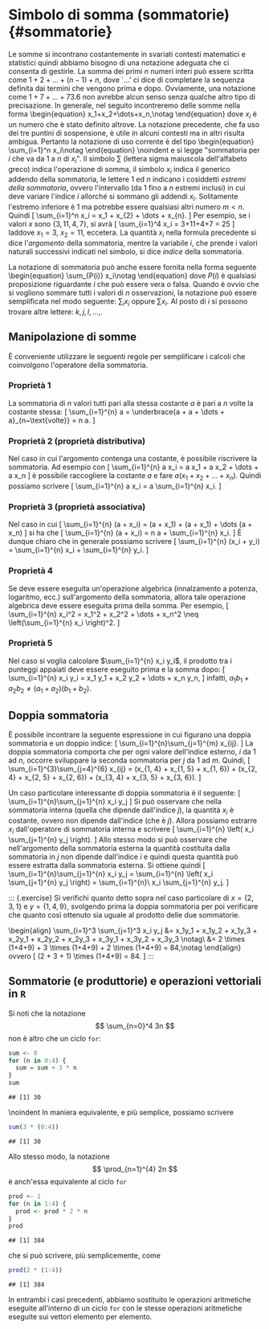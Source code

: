 # Simbolo di somma (sommatorie) {#sommatorie}

Le somme si incontrano costantemente in svariati contesti matematici e statistici quindi abbiamo bisogno di una notazione adeguata che ci consenta di gestirle. La somma dei primi $n$ numeri interi può essere scritta come $1+2+\dots+(n-1)+n$, dove `$\dots$' ci dice di completare la sequenza definita dai termini che vengono prima e dopo. Ovviamente, una notazione come $1+7+\dots+73.6$ non avrebbe alcun senso senza qualche altro tipo di precisazione. In generale, nel seguito incontreremo delle somme nella forma
\begin{equation}
x_1+x_2+\dots+x_n,\notag
\end{equation}
dove $x_i$ è un numero che è stato definito altrove. La notazione precedente, che fa uso dei tre puntini di sospensione, è utile in alcuni contesti ma in altri risulta ambigua. Pertanto la notazione di uso corrente è del tipo
\begin{equation}
  \sum_{i=1}^n x_i\notag
\end{equation}
\noindent
e si legge "sommatoria per $i$ che va da $1$ a $n$ di $x_i$". Il simbolo $\sum$ (lettera sigma maiuscola dell'alfabeto greco) indica l'operazione di somma,  il simbolo $x_i$ indica il generico addendo della sommatoria, le lettere $1$ ed $n$ indicano i cosiddetti *estremi della sommatoria*, ovvero l'intervallo (da $1$ fino a $n$ estremi inclusi) in cui deve variare  l'indice $i$ allorché si sommano gli addendi $x_i$.
Solitamente l'estremo inferiore è $1$ ma potrebbe essere qualsiasi altri numero $m < n$. Quindi 
\[
  \sum_{i=1}^n x_i = x_1 + x_{2} + \dots + x_{n}.
\]
Per esempio, se i valori $x$ sono $\{3, 11, 4, 7\}$, si avrà
\[
  \sum_{i=1}^4 x_i = 3+11+4+7 = 25 
\]
laddove $x_1 = 3$, $x_2 = 11$, eccetera. La quantità $x_i$ nella formula precedente si dice l'*argomento* della sommatoria, mentre la variabile $i$, che prende i valori naturali successivi indicati nel simbolo, si dice *indice* della sommatoria.  

La notazione di sommatoria può anche essere fornita nella forma seguente
\begin{equation}
  \sum_{P(i)} x_i\notag
\end{equation}
dove $P(i)$ è qualsiasi proposizione riguardante $i$ che può essere vera o falsa. Quando è ovvio che si vogliono sommare tutti i valori di $n$ osservazioni, la notazione può essere semplificata nel modo seguente: $\sum_{i} x_i$ oppure $\sum x_i$. Al posto di $i$ si possono trovare altre lettere: $k, j, l, \dots$\,.


## Manipolazione di somme

È conveniente utilizzare le seguenti regole per semplificare i calcoli che coinvolgono l'operatore della sommatoria.

### Proprietà 1

La sommatoria di $n$ valori tutti pari alla stessa costante $a$ è pari a $n$ volte la costante stessa:
  \[
  \sum_{i=1}^{n} a =  \underbrace{a + a + \dots + a}_{n~\text{volte}} = n a.
  \]

### Proprietà 2 (proprietà distributiva)

Nel caso in cui l'argomento contenga una costante, è possibile riscrivere la sommatoria. Ad esempio con 
  \[
  \sum_{i=1}^{n} a x_i =  a x_1 + a x_2 + \dots + a x_n
  \]
è possibile raccogliere la costante $a$ e fare $a(x_1 +x_2 + \dots + x_n)$. Quindi possiamo scrivere 
  \[
  \sum_{i=1}^{n} a x_i =  a  \sum_{i=1}^{n} x_i.
  \]

### Proprietà 3 (proprietà associativa)

Nel caso in cui 
  \[
  \sum_{i=1}^{n} (a + x_i) =  (a + x_1) +  (a + x_1) + \dots  (a + x_n)
  \]
si ha che 
 \[
  \sum_{i=1}^{n} (a + x_i) =  n a + \sum_{i=1}^{n} x_i.
  \]
È dunque chiaro che in generale possiamo scrivere
 \[
  \sum_{i=1}^{n} (x_i + y_i) =  \sum_{i=1}^{n} x_i + \sum_{i=1}^{n} y_i.
  \]
  
### Proprietà 4

Se deve essere eseguita un'operazione algebrica (innalzamento a potenza, logaritmo, ecc.) sull'argomento della sommatoria, allora tale operazione algebrica deve essere eseguita prima della somma. Per esempio, 
\[
\sum_{i=1}^{n} x_i^2 = x_1^2 + x_2^2 + \dots + x_n^2 \neq \left(\sum_{i=1}^{n} x_i \right)^2.
\]

### Proprietà 5

Nel caso si voglia calcolare $\sum_{i=1}^{n} x_i y_i$, il prodotto tra i punteggi appaiati deve essere eseguito prima e la somma dopo:
\[
\sum_{i=1}^{n} x_i y_i = x_1 y_1 + x_2 y_2 + \dots + x_n y_n,
\]
infatti, $a_1 b_1 + a_2 b_2 \neq (a_1 + a_2)(b_1 + b_2)$.

## Doppia sommatoria

È possibile incontrare la seguente espressione in cui figurano  una doppia sommatoria e un doppio indice:
\[
\sum_{i=1}^{n}\sum_{j=1}^{m} x_{ij}.
\]
La doppia sommatoria comporta che per ogni valore dell'indice esterno, $i$ da $1$ ad $n$,  occorre sviluppare la seconda sommatoria per $j$ da $1$ ad $m$. Quindi, 
\[
\sum_{i=1}^{3}\sum_{j=4}^{6} x_{ij} = (x_{1, 4} + x_{1, 5} + x_{1, 6}) + (x_{2, 4} + x_{2, 5} + x_{2, 6}) + (x_{3, 4} + x_{3, 5} + x_{3, 6}).
\]

Un caso particolare interessante di doppia sommatoria è il seguente:
\[
\sum_{i=1}^{n}\sum_{j=1}^{n} x_i y_j
\]
Si può osservare che nella sommatoria interna (quella che dipende dall'indice $j$), la quantità $x_i$ è costante, ovvero non dipende dall'indice (che è $j$). Allora possiamo estrarre $x_i$  dall'operatore di sommatoria interna e scrivere
\[
\sum_{i=1}^{n} \left( x_i \sum_{j=1}^{n} y_j \right).
\]
Allo stesso modo si può osservare che nell'argomento della sommatoria esterna la quantità costituita dalla sommatoria in $j$ non dipende dall'indice $i$ e quindi questa quantità può essere estratta dalla sommatoria esterna. Si ottiene quindi
\[
\sum_{i=1}^{n}\sum_{j=1}^{n} x_i y_j = \sum_{i=1}^{n} \left( x_i \sum_{j=1}^{n} y_j \right) = \sum_{i=1}^{n}\ x_i \sum_{j=1}^{n} y_j.
\]


::: {.exercise}
Si verifichi quanto detto sopra nel caso particolare di $x = \{2, 3, 1\}$ e $y = \{1, 4, 9\}$, svolgendo prima la doppia sommatoria per poi verificare che quanto così ottenuto sia uguale al prodotto delle due sommatorie.

\begin{align}
\sum_{i=1}^3 \sum_{j=1}^3 x_i y_j &= x_1y_1 + x_1y_2 + x_1y_3 + 
x_2y_1 + x_2y_2 + x_2y_3 + 
x_3y_1 + x_3y_2 + x_3y_3 \notag\\
&= 2 \times (1+4+9) + 3 \times (1+4+9) + 2 \times (1+4+9) = 84,\notag
\end{align}
ovvero
\[
(2 + 3 + 1) \times (1+4+9) = 84.
\]
::: 


## Sommatorie (e produttorie) e operazioni vettoriali in `R`

Si noti che la notazione
$$
\sum_{n=0}^4 3n
$$
non è altro che un ciclo `for`:

```r
sum <- 0
for (n in 0:4) {
  sum = sum + 3 * n
}
sum
```

```
## [1] 30
```
\noindent
In maniera equivalente, e più semplice, possiamo scrivere

```r
sum(3 * (0:4))
```

```
## [1] 30
```

Allo stesso modo, la notazione 
$$
\prod_{n=1}^{4} 2n
$$
è anch'essa equivalente al ciclo `for`

```r
prod <- 1
for (n in 1:4) {
  prod <- prod * 2 * n
}
prod
```

```
## [1] 384
```
che si può scrivere, più semplicemente, come

```r
prod(2 * (1:4))
```

```
## [1] 384
```

In entrambi i casi precedenti, abbiamo sostituito le operazioni aritmetiche eseguite all'interno di un ciclo `for` con le stesse operazioni aritmetiche eseguite sui vettori elemento per elemento.


